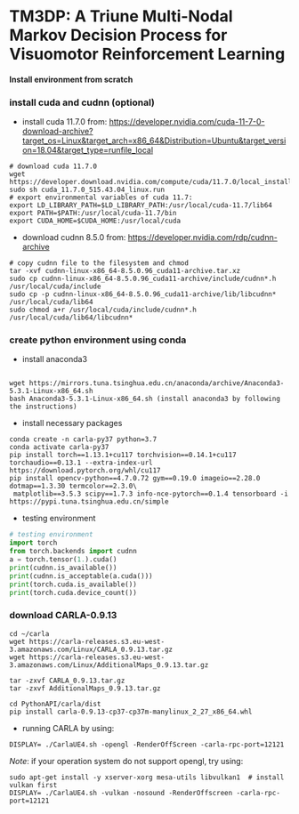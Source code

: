 
# TM3DP: A Triune Multi-Nodal Markov Decision Process for Visuomotor Reinforcement Learning


#### Install environment from scratch

### install cuda and cudnn (optional)
- install cuda 11.7.0 from: https://developer.nvidia.com/cuda-11-7-0-download-archive?target_os=Linux&target_arch=x86_64&Distribution=Ubuntu&target_version=18.04&target_type=runfile_local
```shell
# download cuda 11.7.0
wget https://developer.download.nvidia.com/compute/cuda/11.7.0/local_installers/cuda_11.7.0_515.43.04_linux.run
sudo sh cuda_11.7.0_515.43.04_linux.run
# export environmental variables of cuda 11.7:
export LD_LIBRARY_PATH=$LD_LIBRARY_PATH:/usr/local/cuda-11.7/lib64
export PATH=$PATH:/usr/local/cuda-11.7/bin
export CUDA_HOME=$CUDA_HOME:/usr/local/cuda
```

- download cudnn 8.5.0 from: https://developer.nvidia.com/rdp/cudnn-archive
```shell
# copy cudnn file to the filesystem and chmod
tar -xvf cudnn-linux-x86_64-8.5.0.96_cuda11-archive.tar.xz
sudo cp cudnn-linux-x86_64-8.5.0.96_cuda11-archive/include/cudnn*.h /usr/local/cuda/include
sudo cp -p cudnn-linux-x86_64-8.5.0.96_cuda11-archive/lib/libcudnn* /usr/local/cuda/lib64
sudo chmod a+r /usr/local/cuda/include/cudnn*.h /usr/local/cuda/lib64/libcudnn*
```


### create python environment using conda

- install anaconda3
```shell

wget https://mirrors.tuna.tsinghua.edu.cn/anaconda/archive/Anaconda3-5.3.1-Linux-x86_64.sh
bash Anaconda3-5.3.1-Linux-x86_64.sh (install anaconda3 by following the instructions)
```
- install necessary packages
```shell
conda create -n carla-py37 python=3.7
conda activate carla-py37
pip install torch==1.13.1+cu117 torchvision==0.14.1+cu117 torchaudio==0.13.1 --extra-index-url https://download.pytorch.org/whl/cu117
pip install opencv-python==4.7.0.72 gym==0.19.0 imageio==2.28.0 dotmap==1.3.30 termcolor==2.3.0\
 matplotlib==3.5.3 scipy==1.7.3 info-nce-pytorch==0.1.4 tensorboard -i https://pypi.tuna.tsinghua.edu.cn/simple
```

- testing environment 
```python
# testing environment 
import torch
from torch.backends import cudnn
a = torch.tensor(1.).cuda()
print(cudnn.is_available())
print(cudnn.is_acceptable(a.cuda()))
print(torch.cuda.is_available())
print(torch.cuda.device_count())
```


### download CARLA-0.9.13
```shell
cd ~/carla
wget https://carla-releases.s3.eu-west-3.amazonaws.com/Linux/CARLA_0.9.13.tar.gz
wget https://carla-releases.s3.eu-west-3.amazonaws.com/Linux/AdditionalMaps_0.9.13.tar.gz

tar -zxvf CARLA_0.9.13.tar.gz
tar -zxvf AdditionalMaps_0.9.13.tar.gz

cd PythonAPI/carla/dist
pip install carla-0.9.13-cp37-cp37m-manylinux_2_27_x86_64.whl
```

- running CARLA by using:
```shell
DISPLAY= ./CarlaUE4.sh -opengl -RenderOffScreen -carla-rpc-port=12121
```

*Note*: if your operation system do not support opengl, try using:
```shell
sudo apt-get install -y xserver-xorg mesa-utils libvulkan1  # install vulkan first
DISPLAY= ./CarlaUE4.sh -vulkan -nosound -RenderOffscreen -carla-rpc-port=12121
```


